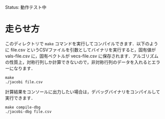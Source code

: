 Status: 動作テスト中

# 走らせ方
このディレクトリで `make` コマンドを実行してコンパイルできます．以下のように file.csv というCSVファイルを引数としてバイナリを実行すると，固有値が vals-file.csv に，固有ベクトルが vecs-file.csv に保存されます．アルゴリズムの性質上，対称行列しか計算できないので，非対称行列のデータを入れるとエラーになります．

```
make
./jacobi file.csv
```

計算結果をコンソールに出力したい場合は，デバッグバイナリをコンパイルして実行できます．

```
make compile-dbg
./jacobi-dbg file.csv
```
